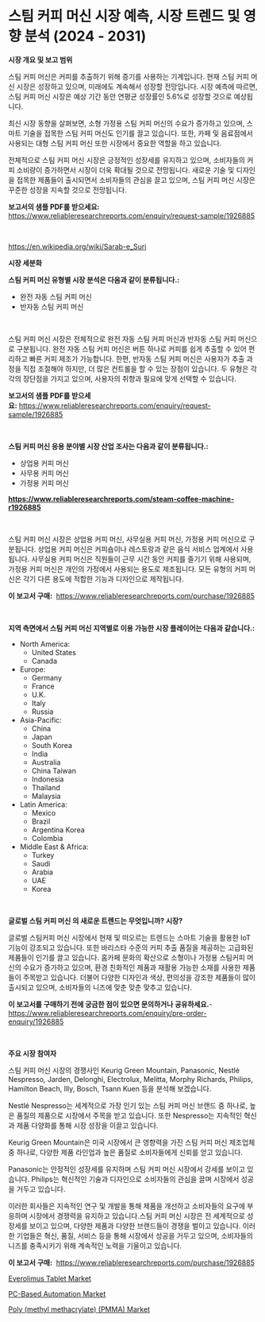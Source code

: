 <p><h1>스팀 커피 머신 시장 예측, 시장 트렌드 및 영향 분석 (2024 - 2031)</h1></p><p><strong>시장 개요 및 보고 범위</strong></p>
<p><p>스팀 커피 머신은 커피를 추출하기 위해 증기를 사용하는 기계입니다. 현재 스팀 커피 머신 시장은 성장하고 있으며, 미래에도 계속해서 성장할 전망입니다. 시장 예측에 따르면, 스팀 커피 머신 시장은 예상 기간 동안 연평균 성장률인 5.6%로 성장할 것으로 예상됩니다. </p><p>최신 시장 동향을 살펴보면, 소형 가정용 스팀 커피 머신의 수요가 증가하고 있으며, 스마트 기술을 접목한 스팀 커피 머신도 인기를 끌고 있습니다. 또한, 카페 및 음료점에서 사용되는 대형 스팀 커피 머신 또한 시장에서 중요한 역할을 하고 있습니다.</p><p>전체적으로 스팀 커피 머신 시장은 긍정적인 성장세를 유지하고 있으며, 소비자들의 커피 소비량이 증가하면서 시장이 더욱 확대될 것으로 전망됩니다. 새로운 기술 및 디자인을 접목한 제품들이 출시되면서 소비자들의 관심을 끌고 있으며, 스팀 커피 머신 시장은 꾸준한 성장을 지속할 것으로 전망됩니다.</p></p>
<p><strong>보고서의 샘플 PDF를 받으세요:</strong> <a href="https://www.reliableresearchreports.com/enquiry/request-sample/1926885">https://www.reliableresearchreports.com/enquiry/request-sample/1926885</a></p>
<p>&nbsp;</p>
<p><a href="https://en.wikipedia.org/wiki/Sarab-e_Suri">https://en.wikipedia.org/wiki/Sarab-e_Suri</a></p>
<p><strong>시장 세분화</strong></p>
<p><strong>스팀 커피 머신 유형별 시장 분석은 다음과 같이 분류됩니다.:</strong></p>
<p><ul><li>완전 자동 스팀 커피 머신</li><li>반자동 스팀 커피 머신</li></ul></p>
<p>&nbsp;</p>
<p><p>스팀 커피 머신 시장은 전체적으로 완전 자동 스팀 커피 머신과 반자동 스팀 커피 머신으로 구분됩니다. 완전 자동 스팀 커피 머신은 버튼 하나로 커피를 쉽게 추출할 수 있어 편리하고 빠른 커피 제조가 가능합니다. 한편, 반자동 스팀 커피 머신은 사용자가 추출 과정을 직접 조절해야 하지만, 더 많은 컨트롤을 할 수 있는 장점이 있습니다. 두 유형은 각각의 장단점을 가지고 있으며, 사용자의 취향과 필요에 맞게 선택할 수 있습니다.</p></p>
<p><strong>보고서의 샘플 PDF를 받으세요:</strong>&nbsp;<a href="https://www.reliableresearchreports.com/enquiry/request-sample/1926885">https://www.reliableresearchreports.com/enquiry/request-sample/1926885</a></p>
<p>&nbsp;</p>
<p><strong> 스팀 커피 머신 응용 분야별 시장 산업 조사는 다음과 같이 분류됩니다.:</strong></p>
<p><ul><li>상업용 커피 머신</li><li>사무용 커피 머신</li><li>가정용 커피 머신</li></ul></p>
<p><strong><a href="https://www.reliableresearchreports.com/steam-coffee-machine-r1926885">https://www.reliableresearchreports.com/steam-coffee-machine-r1926885</a></strong></p>
<p>&nbsp;</p>
<p><p>스팀 커피 머신 시장은 상업용 커피 머신, 사무실용 커피 머신, 가정용 커피 머신으로 구분됩니다. 상업용 커피 머신은 커피숍이나 레스토랑과 같은 음식 서비스 업계에서 사용됩니다. 사무실용 커피 머신은 직원들이 근무 시간 동안 커피를 즐기기 위해 사용되며, 가정용 커피 머신은 개인의 가정에서 사용되는 용도로 제조됩니다. 모든 유형의 커피 머신은 각기 다른 용도에 적합한 기능과 디자인으로 제작됩니다.</p></p>
<p><strong>이 보고서 구매:</strong>&nbsp; <a href="https://www.reliableresearchreports.com/purchase/1926885">https://www.reliableresearchreports.com/purchase/1926885</a></p>
<p>&nbsp;</p>
<p><strong>지역 측면에서 스팀 커피 머신 지역별로 이용 가능한 시장 플레이어는 다음과 같습니다.:</strong></p>
<p><ul>
    <li>
        North America:
        <ul>
            <li>United States</li>
            <li>Canada</li>
        </ul>
    </li>
    <li>
        Europe:
        <ul>
            <li>Germany</li>
            <li>France</li>
            <li>U.K.</li>
            <li>Italy</li>
            <li>Russia</li>
        </ul>
    </li>
    <li>
        Asia-Pacific:
        <ul>
            <li>China</li>
            <li>Japan</li>
            <li>South Korea</li>
            <li>India</li>
            <li>Australia</li>
            <li>China Taiwan</li>
            <li>Indonesia</li>
            <li>Thailand</li>
            <li>Malaysia</li>
        </ul>
    </li>
    <li>
        Latin America:
        <ul>
            <li>Mexico</li>
            <li>Brazil</li>
            <li>Argentina Korea</li>
            <li>Colombia</li>
        </ul>
    </li>
    <li>
        Middle East & Africa:
        <ul>
            <li>Turkey</li>
            <li>Saudi</li>
            <li>Arabia</li>
            <li>UAE</li>
            <li>Korea</li>
        </ul>
    </li>
    </ul></p>
<p>&nbsp;</p>
<p><strong>글로벌 스팀 커피 머신 의 새로운 트렌드는 무엇입니까? 시장?</strong></p>
<p><p>글로벌 스팀커피 머신 시장에서 현재 및 떠오르는 트렌드는 스마트 기술을 활용한 IoT 기능이 강조되고 있습니다. 또한 바리스타 수준의 커피 추출 품질을 제공하는 고급화된 제품들이 인기를 끌고 있습니다. 홈카페 문화의 확산으로 소형이나 가정용 스팀커피 머신의 수요가 증가하고 있으며, 환경 친화적인 제품과 재활용 가능한 소재를 사용한 제품들이 주목받고 있습니다. 더불어 다양한 디자인과 색상, 편의성을 강조한 제품들이 많이 출시되고 있으며, 소비자들의 니즈에 맞춘 맞춘 맞추고 있습니다.</p></p>
<p><strong>이 보고서를 구매하기 전에 궁금한 점이 있으면 문의하거나 공유하세요.</strong>- <a href="https://www.reliableresearchreports.com/enquiry/pre-order-enquiry/1926885">https://www.reliableresearchreports.com/enquiry/pre-order-enquiry/1926885</a></p>
<p>&nbsp;</p>
<p><strong>주요 시장 참여자</strong></p>
<p><p>스팀 커피 머신 시장의 경쟁사인 Keurig Green Mountain, Panasonic, Nestlé Nespresso, Jarden, Delonghi, Electrolux, Melitta, Morphy Richards, Philips, Hamilton Beach, Illy, Bosch, Tsann Kuen 등을 분석해 보겠습니다.</p><p>Nestlé Nespresso는 세계적으로 가장 인기 있는 스팀 커피 머신 브랜드 중 하나로, 높은 품질의 제품으로 시장에서 주목을 받고 있습니다. 또한 Nespresso는 지속적인 혁신과 제품 다양화를 통해 시장 성장을 이끌고 있습니다.</p><p>Keurig Green Mountain은 미국 시장에서 큰 영향력을 가진 스팀 커피 머신 제조업체 중 하나로, 다양한 제품 라인업과 높은 품질로 소비자들에게 신뢰를 얻고 있습니다.</p><p>Panasonic는 안정적인 성장세를 유지하며 스팀 커피 머신 시장에서 강세를 보이고 있습니다. Philips는 혁신적인 기술과 디자인으로 소비자들의 관심을 끌며 시장에서 성공을 거두고 있습니다.</p><p>이러한 회사들은 지속적인 연구 및 개발을 통해 제품을 개선하고 소비자들의 요구에 부응하며 시장에서 경쟁력을 유지하고 있습니다.스팀 커피 머신 시장은 전 세계적으로 성장세를 보이고 있으며, 다양한 제품과 다양한 브랜드들이 경쟁을 벌이고 있습니다.  이러한 기업들은 혁신, 품질, 서비스 등을 통해 시장에서 성공을 거두고 있으며, 소비자들의 니즈를 충족시키기 위해 계속적인 노력을 기울이고 있습니다.</p></p>
<p><strong>이 보고서 구매:</strong>&nbsp;&nbsp;<a href="https://www.reliableresearchreports.com/purchase/1926885">https://www.reliableresearchreports.com/purchase/1926885</a></p>
<p><p><a href="https://issuu.com/reportprime-2/docs/everolimus-tablet-market-size-2030.pptx">Everolimus Tablet Market</a></p><p><a href="https://github.com/anggakarna133/Market-Research-Report-List-1/blob/main/pc-based-automation-market.md">PC-Based Automation Market</a></p><p><a href="https://github.com/ochgvvcj16/Market-Research-Report-List-1/blob/main/poly-methyl-methacrylate-pmma-market.md">Poly (methyl methacrylate) (PMMA) Market</a></p></p>